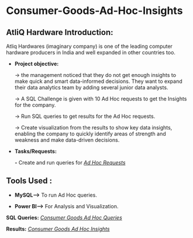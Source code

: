 # Consumer-Goods-Ad-Hoc-Insights

## AtliQ Hardware Introduction:
Atliq Hardwares (imaginary company) is one of the leading computer hardware producers in India and well expanded in other countries too.


- **Project objective:** 

  -> the management noticed that they do not get enough insights to make quick and smart data-informed decisions. They want to expand their data analytics team by adding several junior data analysts.

   -> A SQL Challenge is given with 10 Ad Hoc requests to get the Insights for the company.

  -> Run SQL queries to get results for the Ad Hoc requests.

  -> Create visualization from the results to show key data insights, enabling the company to quickly identify areas of strength and weakness and make data-driven decisions.

- **Tasks/Requests:** 
  
    **-** Create and run queries for  _[Ad Hoc Requests](https://github.com/Megha-S1/Consumer-Goods-Ad-Hoc-Insights/blob/main/ad-hoc-requests.pdf)_ 


## Tools Used :

- **MySQL-->**  To run Ad Hoc queries.
 
- **Power BI-->** For Analysis and Visualization.


**SQL Queries:**  _[Consumer Goods Ad Hoc Queries](https://github.com/Megha-S1/Consumer-Goods-Ad-Hoc-Insights/blob/main/Ad%20Hoc%20Queries.sql)_ 

**Results:**  _[Consumer Goods Ad Hoc Insights](https://github.com/Megha-S1/Consumer-Goods-Ad-Hoc-Insights/blob/main/Consumer%20Goods%20Ad%20Hoc%20Insights.pdf)_ 

